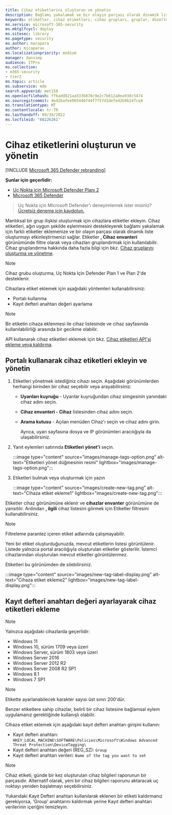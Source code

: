 ```yaml
---
title: Cihaz etiketlerini oluşturun ve yönetin
description: Bağlamı yakalamak ve bir olayın parçası olarak dinamik liste oluşturmayı etkinleştirmek için cihazları gruplandırmak için cihaz etiketlerini kullanma
keywords: etiketler, cihaz etiketleri, cihaz grupları, gruplar, düzeltme, düzey, kurallar, aad grubu, rol, atama, derecelendirme
ms.service: microsoft-365-security
ms.mktglfcycl: deploy
ms.sitesec: library
ms.pagetype: security
ms.author: macapara
author: mjcaparas
ms.localizationpriority: medium
manager: dansimp
audience: ITPro
ms.collection:
- m365-security
- tier2
ms.topic: article
ms.subservice: mde
search.appverid: met150
ms.openlocfilehash: ffbadd821aa533b870c9e2c7b612a0ea930c5474
ms.sourcegitcommit: 4e42bafee965446f44f7f57d1defed2b9b24fce8
ms.translationtype: MT
ms.contentlocale: tr-TR
ms.lasthandoff: 09/30/2022
ms.locfileid: "68226261"
---
```

# <a name="create-and-manage-device-tags"></a>Cihaz etiketlerini oluşturun ve yönetin

[!INCLUDE [Microsoft 365 Defender rebranding](../../includes/microsoft-defender.md)]

**Şunlar için geçerlidir:**
- [Uç Nokta için Microsoft Defender Planı 2](https://go.microsoft.com/fwlink/p/?linkid=2154037)
- [Microsoft 365 Defender](https://go.microsoft.com/fwlink/?linkid=2118804)

> Uç Nokta için Microsoft Defender'ı deneyimlemek ister misiniz? [Ücretsiz deneme için kaydolun.](https://signup.microsoft.com/create-account/signup?products=7f379fee-c4f9-4278-b0a1-e4c8c2fcdf7e&ru=https://aka.ms/MDEp2OpenTrial?ocid=docs-wdatp-exposedapis-abovefoldlink)

Mantıksal bir grup ilişkisi oluşturmak için cihazlara etiketler ekleyin. Cihaz etiketleri, ağın uygun şekilde eşlenmesini destekleyerek bağlamı yakalamak için farklı etiketler eklemenize ve bir olayın parçası olarak dinamik liste oluşturmayı etkinleştirmenizi sağlar. Etiketler **, Cihaz envanteri** görünümünde filtre olarak veya cihazları gruplandırmak için kullanılabilir. Cihaz gruplandırma hakkında daha fazla bilgi için bkz. [Cihaz gruplarını oluşturma ve yönetme](machine-groups.md).

> [!NOTE]
> Cihaz grubu oluşturma, Uç Nokta Için Defender Plan 1 ve Plan 2'de desteklenir.  

Cihazlara etiket eklemek için aşağıdaki yöntemleri kullanabilirsiniz:

- Portalı kullanma
- Kayıt defteri anahtarı değeri ayarlama

> [!NOTE]
> Bir etiketin cihaza eklenmesi ile cihaz listesinde ve cihaz sayfasında kullanılabilirliği arasında bir gecikme olabilir.

API kullanarak cihaz etiketleri eklemek için bkz. [Cihaz etiketleri API'si ekleme veya kaldırma](add-or-remove-machine-tags.md).

## <a name="add-and-manage-device-tags-using-the-portal"></a>Portalı kullanarak cihaz etiketleri ekleyin ve yönetin

1. Etiketleri yönetmek istediğiniz cihazı seçin. Aşağıdaki görünümlerden herhangi birinden bir cihaz seçebilir veya arayabilirsiniz:

   - **Uyarıları kuyruğu** - Uyarılar kuyruğundan cihaz simgesinin yanındaki cihaz adını seçin.
   - **Cihaz envanteri - Cihaz** listesinden cihaz adını seçin.
   - **Arama kutusu** - Açılan menüden Cihaz'ı seçin ve cihaz adını girin.

     Ayrıca, uyarı sayfasına dosya ve IP görünümleri aracılığıyla da ulaşabilirsiniz.

2. Yanıt eylemleri satırında **Etiketleri yönet'i** seçin.

    :::image type="content" source="images/manage-tags-option.png" alt-text="Etiketleri yönet düğmesinin resmi" lightbox="images/manage-tags-option.png":::
    

3. Etiketleri bulmak veya oluşturmak için yazın

    :::image type="content" source="images/create-new-tag.png" alt-text="Cihaza etiket ekleme1" lightbox="images/create-new-tag.png":::

Etiketler cihaz görünümüne eklenir ve **cihazlar envanter** görünümüne de yansıtılır. Ardından **, ilgili** cihaz listesini görmek için Etiketler filtresini kullanabilirsiniz.

> [!NOTE]
> Filtreleme parantez içeren etiket adlarında çalışmayabilir.
>
> Yeni bir etiket oluşturduğunuzda, mevcut etiketlerin listesi görüntülenir. Listede yalnızca portal aracılığıyla oluşturulan etiketler gösterilir. İstemci cihazlarından oluşturulan mevcut etiketler görüntülenmez.

Etiketleri bu görünümden de silebilirsiniz.

:::image type="content" source="images/new-tag-label-display.png" alt-text="Cihaza etiket ekleme2" lightbox="images/new-tag-label-display.png":::

## <a name="add-device-tags-by-setting-a-registry-key-value"></a>Kayıt defteri anahtarı değeri ayarlayarak cihaz etiketleri ekleme

> [!NOTE]
> Yalnızca aşağıdaki cihazlarda geçerlidir:
>
> - Windows 11
> - Windows 10, sürüm 1709 veya üzeri
> - Windows Server, sürüm 1803 veya üzeri
> - Windows Server 2016
> - Windows Server 2012 R2
> - Windows Server 2008 R2 SP1
> - Windows 8.1
> - Windows 7 SP1

> [!NOTE]
> Etikette ayarlanabilecek karakter sayısı üst sınırı 200'dür.

Benzer etiketlere sahip cihazlar, belirli bir cihaz listesine bağlamsal eylem uygulamanız gerektiğinde kullanışlı olabilir.

Cihaza etiket eklemek için aşağıdaki kayıt defteri anahtarı girişini kullanın:

- Kayıt defteri anahtarı: `HKEY_LOCAL_MACHINE\SOFTWARE\Policies\Microsoft\Windows Advanced Threat Protection\DeviceTagging\`
- Kayıt defteri anahtarı değeri (REG_SZ): `Group`
- Kayıt defteri anahtarı verileri: `Name of the tag you want to set`

> [!NOTE]
> Cihaz etiketi, günde bir kez oluşturulan cihaz bilgileri raporunun bir parçasıdır. Alternatif olarak, yeni bir cihaz bilgileri raporunu aktaracak uç noktayı yeniden başlatmayı seçebilirsiniz.
>
> Yukarıdaki Kayıt Defteri anahtarı kullanılarak eklenen bir etiketi kaldırmanız gerekiyorsa, 'Group' anahtarını kaldırmak yerine Kayıt defteri anahtarı verilerinin içeriğini temizleyin.
